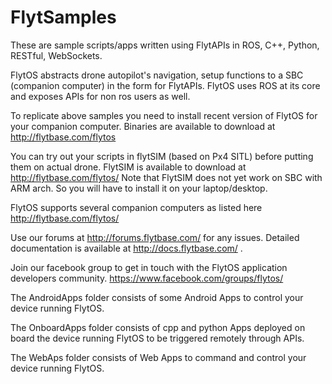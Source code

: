 # FlytSamples

These are sample scripts/apps written using FlytAPIs in ROS, C++, Python, RESTful, WebSockets.

FlytOS abstracts drone autopilot's navigation, setup functions to a SBC (companion computer) in the form for FlytAPIs.
FlytOS uses ROS at its core and exposes APIs for non ros users as well.

To replicate above samples you need to install recent version of FlytOS for your companion computer. 
Binaries are available to download at http://flytbase.com/flytos

You can try out your scripts in flytSIM (based on Px4 SITL) before putting them on actual drone. 
FlytSIM is available to download at http://flytbase.com/flytos/ 
Note that FlytSIM does not yet work on SBC with ARM arch. So you will have to install it on your laptop/desktop.

FlytOS supports several companion computers as listed here http://flytbase.com/flytos/

Use our forums at http://forums.flytbase.com/ for any issues.
Detailed documentation is available at http://docs.flytbase.com/ .

Join our facebook group to get in touch with the FlytOS application developers community. https://www.facebook.com/groups/flytos/

The AndroidApps folder consists of some Android Apps to control your device running FlytOS.

The OnboardApps folder consists of cpp and python Apps deployed on board the device running FlytOS to be triggered remotely through APIs.

The WebAps folder consists of Web Apps to command and control your device running FlytOS.
